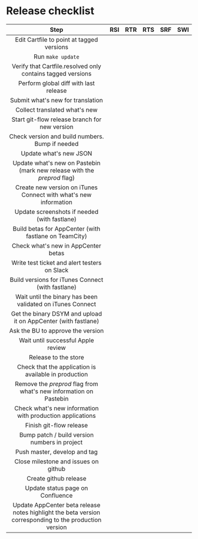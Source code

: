 # Release checklist

| Step | RSI | RTR | RTS | SRF | SWI |
|:--:|:--:|:--:|:--:|:--:|:--:|
| Edit Cartfile to point at tagged versions ||||||
| Run `make update` ||||||
| Verify that Cartfile.resolved only contains tagged versions ||||||
| Perform global diff with last release ||||||
| Submit what's new for translation ||||||
| Collect translated what's new ||||||
| Start git-flow release branch for new version ||||||
| Check version and build numbers. Bump if needed ||||||
| Update what's new JSON ||||||
| Update what's new on Pastebin (mark new release with the _preprod_ flag) ||||||
| Create new version on iTunes Connect with what's new information ||||||
| Update screenshots if needed (with fastlane) ||||||
| Build betas for AppCenter (with fastlane on TeamCity) ||||||
| Check what's new in AppCenter betas ||||||
| Write test ticket and alert testers on Slack ||||||
| Build versions for iTunes Connect (with fastlane) ||||||
| Wait until the binary has been validated on iTunes Connect ||||||
| Get the binary DSYM and upload it on AppCenter (with fastlane) ||||||
| Ask the BU to approve the version ||||||
| Wait until successful Apple review ||||||
| Release to the store ||||||
| Check that the application is available in production ||||||
| Remove the _preprod_ flag from what's new information on Pastebin ||||||
| Check what's new information with production applications ||||||
| Finish git-flow release ||||||
| Bump patch / build version numbers in project ||||||
| Push master, develop and tag ||||||
| Close milestone and issues on github |||||||||||||||
| Create github release |||||||||||||||
| Update status page on Confluence ||||||
| Update AppCenter beta release notes highlight the beta version corresponding to the production version ||||||
